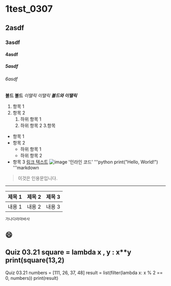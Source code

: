 # 1test_0307
## 2asdf
### 3asdf
#### 4asdf
##### 5asdf
###### 6asdf
**볼드** __볼드__
*이탤릭* _이탤릭_
**_볼드와 이탤릭_**
1. 항목 1
2. 항목 2
   1. 하위 항목 1
   2. 하위 항목 2
3.항목
- 항목 1
- 항목 2
  - 하위 항목 1
  - 하위 항목 2
- 항목 3
[링크 텍스트](http://www.naver.com)
![image](https://github.com/kiris7/test_0307/assets/159887545/8acc01d8-0b65-4698-84e3-6df12062fb34)
'인라인 코드'
'''python
print("Hello, World!")
'''markdown
>이것은 인용문입니다.
---
| 제목 1 | 제목 2 | 제목 3 |
|--------|--------|--------|
| 내용 1 | 내용 2 | 내용 3 |
``` bash
가나다라마바사
```
😄
---
Quiz 03.21
square = lambda x , y : x**y
print(square(13,2)
---
Quiz 03.21
numbers = [111, 26, 37, 48]
result = list(filter(lambda x: x % 2 == 0, numbers))
print(result)
